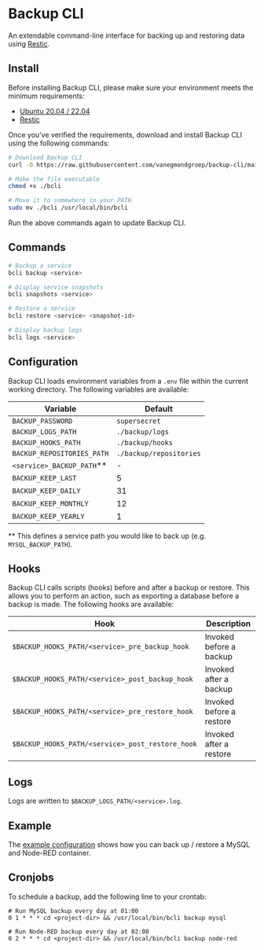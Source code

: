 # Backup CLI

An extendable command-line interface for backing up and restoring data using [Restic](https://restic.net).

## Install

Before installing Backup CLI, please make sure your environment meets the minimum requirements:

* [Ubuntu 20.04 / 22.04](https://ubuntu.com/)
* [Restic](https://restic.net)

Once you’ve verified the requirements, download and install Backup CLI using the following commands:

```bash
# Download Backup CLI
curl -O https://raw.githubusercontent.com/vanegmondgroep/backup-cli/main/bcli 

# Make the file executable
chmod +x ./bcli 

# Move it to somewhere in your PATH
sudo mv ./bcli /usr/local/bin/bcli
```

Run the above commands again to update Backup CLI.

## Commands

```bash
# Backup a service
bcli backup <service>

# Display service snapshots
bcli snapshots <service>

# Restore a service
bcli restore <service> <snapshot-id>

# Display backup logs
bcli logs <service>
```

## Configuration

Backup CLI loads environment variables from a `.env` file within the current working directory. The following variables
are available:

| Variable                   | Default                 |
|----------------------------|-------------------------|
| `BACKUP_PASSWORD`          | `supersecret`           |
| `BACKUP_LOGS_PATH`         | `./backup/logs`         | 
| `BACKUP_HOOKS_PATH`        | `./backup/hooks`        |
| `BACKUP_REPOSITORIES_PATH` | `./backup/repositories` |
| `<service>_BACKUP_PATH`**  | -                       | 
| `BACKUP_KEEP_LAST`         | 5                       | 
| `BACKUP_KEEP_DAILY`        | 31                      | 
| `BACKUP_KEEP_MONTHLY`      | 12                      | 
| `BACKUP_KEEP_YEARLY`       | 1                       | 

** This defines a service path you would like to back up (e.g. `MYSQL_BACKUP_PATH`).

## Hooks

Backup CLI calls scripts (hooks) before and after a backup or restore. This allows you to perform an action, such as
exporting a database before a backup is made. The following hooks are available:

| Hook                                             | Description              |
|--------------------------------------------------|--------------------------|
| `$BACKUP_HOOKS_PATH/<service>_pre_backup_hook`   | Invoked before a backup  |
| `$BACKUP_HOOKS_PATH/<service>_post_backup_hook`  | Invoked after a backup   | 
| `$BACKUP_HOOKS_PATH/<service>_pre_restore_hook`  | Invoked before a restore |
| `$BACKUP_HOOKS_PATH/<service>_post_restore_hook` | Invoked after a restore  | 

## Logs

Logs are written to `$BACKUP_LOGS_PATH/<service>.log`.

## Example

The [example configuration](./example) shows how you can back up / restore a MySQL and Node-RED container.

## Cronjobs

To schedule a backup, add the following line to your crontab:

```crontab
# Run MySQL backup every day at 01:00
0 1 * * * cd <project-dir> && /usr/local/bin/bcli backup mysql

# Run Node-RED backup every day at 02:00
0 2 * * * cd <project-dir> && /usr/local/bin/bcli backup node-red
```
